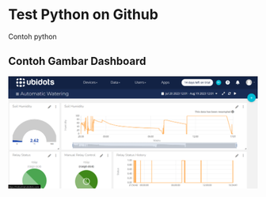 # Test Python on Github
Contoh python 

## Contoh Gambar Dashboard
![Alt text](img/ubidots.png "Dashboard")
